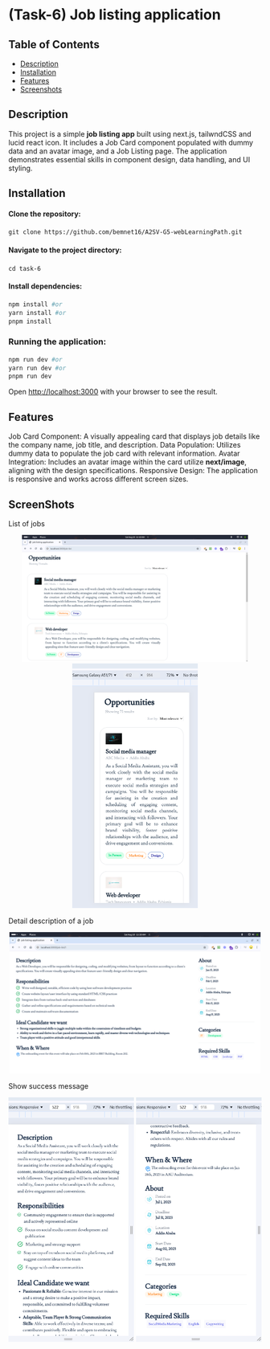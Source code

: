 # (Task-6) Job listing application

## Table of Contents

- [Description](#description)
- [Installation](#installation)
- [Features](#features)
- [Screenshots](#screenshots)

## Description
This project is a simple **job listing app** built using next.js, tailwndCSS and lucid react icon. It includes a Job Card component populated with dummy data and an avatar image, and a Job Listing page. The application demonstrates essential skills in component design, data handling, and UI styling.



## Installation
#### Clone the repository:
```git clone https://github.com/bemnet16/A2SV-G5-webLearningPath.git```
#### Navigate to the project directory:
```cd task-6```
#### Install dependencies:
``` bash 
npm install #or
yarn install #or
pnpm install
```
### Running the application:
```bash
npm run dev #or
yarn run dev #or
pnpm run dev
```
Open [http://localhost:3000](http://localhost:3000) with your browser to see the result.

## Features
Job Card Component: A visually appealing card that displays job details like the company name, job title, and description.
Data Population: Utilizes dummy data to populate the job card with relevant information.
Avatar Integration: Includes an avatar image within the card utilize **next/image**, aligning with the design specifications.
Responsive Design: The application is responsive and works across different screen sizes.

## ScreenShots
List of jobs
<p align="center">
<img src="https://github.com/bemnet16/A2SV-G5-webLearningPath/blob/main/task-6/public/images/Screenshot%20from%202024-08-10%2011-19-53.png" height="auto" width="450"/>
  <img src="https://github.com/bemnet16/A2SV-G5-webLearningPath/blob/main/task-6/public/images/Screenshot%20from%202024-08-10%2011-23-57.png" height="auto" width="250"/>
</p>


Detail description of a job
<p align="center">
<img src="https://github.com/bemnet16/A2SV-G5-webLearningPath/blob/main/task-6/public/images/Screenshot%20from%202024-08-10%2011-20-30.png" height="auto" width="500"/>
</p>

Show success message
<p align="center">
<img src="https://github.com/bemnet16/A2SV-G5-webLearningPath/blob/main/task-6/public/images/Screenshot%20from%202024-08-10%2011-27-04.png" height="auto" width="250"/>
  <img src="https://github.com/bemnet16/A2SV-G5-webLearningPath/blob/main/task-6/public/images/Screenshot%20from%202024-08-10%2011-27-08.png" height="auto" width="250"/>
</p>


